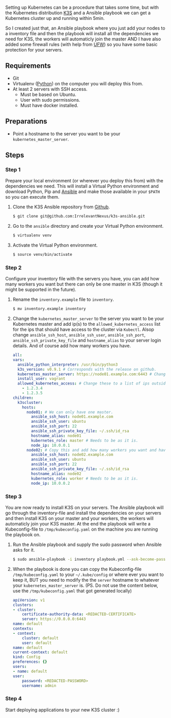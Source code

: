 Setting up Kubernetes can be a procedure that takes some time, but with the Kubernetes distribution [K3S](https://k3s.io) and a Ansible playbook we can get a Kubernetes cluster up and running within 5min.

So I created just that, an Ansible playbook where you just add your nodes to a inventory file and then the playbook will install all the dependencies we need for K3S, the workers will automaticly join the master AND I have also added some firewall rules (with help from [UFW](https://help.ubuntu.com/community/UFW)) so you have some basic protection for your servers.

## Requirements
* Git
* Virtualenv ([Python](https://virtualenv.pypa.io/en/latest/)) on the computer you will deploy this from.
* At least 2 servers with SSH access.
  * Must be based on Ubuntu.
  * User with sudo permissions.
  * Must have docker installed.

## Preparations

* Point a hostname to the server you want to be your `kubernetes_master_server`.

## Steps

### Step 1

Prepare your local environment (or wherever you deploy this from) with the dependencies we need. This will install a Virtual Python environment and download Python, Pip and [Ansible](https://www.ansible.com) and make those available in your `$PATH` so you can execute them.

1. Clone the K3S Ansible repository from [Github](https://github.com/IrrelevantNexus/k3s-ansible).

    ```bash
    $ git clone git@github.com:IrrelevantNexus/k3s-ansible.git
    ```

2. Go to the `ansible` directory and create your Virtual Python environment.

    ```bash
    $ virtualenv venv
    ```

3. Activate the Virtual Python environment.

    ```bash
    $ source venv/bin/activate
    ```

### Step 2

Configure your inventory file with the servers you have, you can add how many workers you want but there can only be one master in K3S (though it might be supported in the future).

1. Rename the `inventory.example` file to `inventory`.

    ```bash
    $ mv inventory.example inventory
    ```

2. Change the `kubernetes_master_server` to the server you want to be your Kubernetes master and add ip(s) to the `allowed_kubernetes_access` list for the ips that should have access to the cluster via `Kubectl`. Alsop change `ansible_ssh_host`, `ansible_ssh_user`, `ansible_ssh_port`, `ansible_ssh_private_key_file` and `hostname_alias` to your server login details. And of course add how many workers you have.

    ```yaml
    all:
    vars:
      ansible_python_interpreter: /usr/bin/python3
      k3s_version: v0.9.1 # Corresponds with the release on github.
      kubernetes_master_server: https://node01.example.com:6443 # Change to your master server
      install_user: vagrant
      allowed_kubernetes_access: # Change these to a list of ips outside your cluster that should have access to the api server.
        - 1.2.3.4
        - 1.2.3.5
    children:
      k3scluster:
        hosts:
          node01: # We can only have one master.
            ansible_ssh_host: node01.example.com
            ansible_ssh_user: ubuntu
            ansible_ssh_port: 22
            ansible_ssh_private_key_file: ~/.ssh/id_rsa
            hostname_alias: node01
            kubernetes_role: master # Needs to be as it is.
            node_ip: 10.0.0.1
          node02: # Copy this and add how many workers you want and have.
            ansible_ssh_host: node02.example.com
            ansible_ssh_user: ubuntu
            ansible_ssh_port: 22
            ansible_ssh_private_key_file: ~/.ssh/id_rsa
            hostname_alias: node02
            kubernetes_role: worker # Needs to be as it is.
            node_ip: 10.0.0.2
    ```

### Step 3

You are now ready to install K3S on your servers. The Ansible playbook will go through the inventory-file and install the dependencies on your servers and then install K3S on your master and your workers, the workers will automaticly join your K3S master. At the end the playbook will write a Kubeconfig-file to `/tmp/kubeconfig.yaml` on the machine you are running the playbook on.

1. Run the Ansible playbook and supply the sudo password when Ansible asks for it.

    ```bash
    $ sudo ansible-playbook -i inventory playbook.yml --ask-become-pass
    ```

2. When the playbook is done you can copy the Kubeconfig-file `/tmp/kubeconfig.yaml` to your `~/.kube/config` or where ever you want to keep it, BUT you need to modify the the `server` hostname to whatever your `kubernetes_master_server` is. (PS. Do not use the content below, use the `/tmp/kubeconfig.yaml` that got generated locally)

    ```yaml
    apiVersion: v1
    clusters:
    - cluster:
        certificate-authority-data: <REDACTED-CERTIFICATE>
        server: https://0.0.0.0:6443
    name: default
    contexts:
    - context:
        cluster: default
        user: default
    name: default
    current-context: default
    kind: Config
    preferences: {}
    users:
    - name: default
    user:
        password: <REDACTED-PASSWORD>
        username: admin
    ```

### Step 4

Start deploying applications to your new K3S cluster :)

